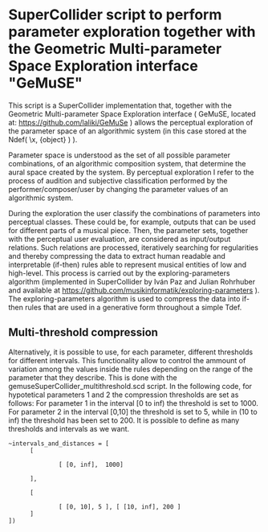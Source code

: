
# SuperCollider script to perform parameter exploration together with the Geometric Multi-parameter Space Exploration interface "GeMuSE"

This script is a SuperCollider implementation that, together with the Geometric Multi-parameter Space Exploration interface ( GeMuSE, located at: https://github.com/laliki/GeMuSe ) allows the perceptual exploration of the parameter space of an algorithmic system (in this case stored at the Ndef( \x, {object} ) ).

Parameter space is understood as the set of all possible parameter combinations, of an algorithmic composition system, that determine the aural space created by the system.
By perceptual exploration I refer to the process of audition and subjective classification performed by the performer/composer/user by changing the parameter values of an algorithmic system.

During the exploration the user classify the combinations of parameters into perceptual classes. These could be, for example, outputs that can be used for different parts of a musical piece. Then, the parameter sets, together with the perceptual user evaluation, are considered as input/output relations. Such relations are processed, iteratively searching for regularities and thereby compressing the data to extract human readable and interpretable (if-then) rules able to represent musical entities of low and high-level. This process is carried out by the exploring-parameters algorithm (implemented in SuperCollider by Iván Paz and Julian Rohrhuber and available at https://github.com/musikinformatik/exploring-parameters ).
The exploring-parameters algorithm is used to compress the data into if-then rules that are used in a generative form throughout a simple Tdef.

## Multi-threshold compression
Alternatively, it is possible to use, for each parameter, different thresholds for different intervals. This functionality allow to control the ammount of variation among the values inside the rules depending on the range of the parameter that they describe.
This is done with the gemuseSuperCollider\_multithreshold.scd script. In the following code, for hypotetical parameters 1 and 2 the compression thresholds are set as follows: For parameter 1 in the interval [0 to inf) the threshold is set to 1000. For parameter 2 in the interval [0,10] the threshold is set to 5, while in (10 to inf) the threshold has been set to 200. It is possible to define as many thresholds and intervals as we want. 
```
~intervals_and_distances = [
      [

              [ [0, inf],  1000]

      ],

      [

              [ [0, 10], 5 ], [ [10, inf], 200 ]
      ]
])
```
